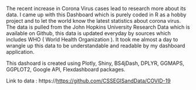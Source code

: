 The recent increase in Corona Virus cases lead to research more about its data. 
I came up with this Dashboard which is purely coded in R as a hobby project and to let the world know the latest statistics about corona virus. 
The data is pulled from the John Hopkins University Research Data which is available on Github, this data is updated everyday by sources which includes WHO ( World Health Organization ). 
It took me almost a day to wrangle up this data to be understandable and readable by my dashboard application. 

This dashoard is created using Plotly, Shiny, BS4jDash, DPLYR, GGMAPS, GGPLOT2, Google API, Flexdashboard packages.


Link to data : https://https://github.com/CSSEGISandData/COVID-19
